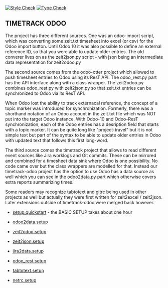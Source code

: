 [![Style Check](https://github.com/gdraheim/timetrack-odoo/actions/workflows/stylecheck.yml/badge.svg?event=push&branch=main)](https://github.com/gdraheim/timetrack-odoo/actions/workflows/stylecheck.yml)
[![Type Check](https://github.com/gdraheim/timetrack-odoo/actions/workflows/typecheck.yml/badge.svg?event=push&branch=main)](https://github.com/gdraheim/timetrack-odoo/actions/workflows/typecheck.yml)

## TIMETRACK ODOO

The project has three different sources. One was an odoo-import script, which was 
converting some zeit.txt timesheet into excel (or csv) for the Odoo import button.
Until Odoo 10 it was also possible to define an external reference ID, so that you
were able to update older entries. The old converer lives on as the zeit2json.py
script - with json being an intermediate data representation for zeit2odoo.py

The second source comes from the odoo-otter project which allowed to push timesheet
entries to Odoo using its ResT API. The odoo_rest.py part has the API interface 
along with a class wrapper. The zeit2odoo.py combines odoo_rest.py with zeit2json.py
so that zeit.txt entries can be synchronized to Odoo via its ResT API.

When Odoo lost the ability to track externacal reference, the concept of a topic
marker was introduced for synchronization. Formerly, there was a shorthand notation
of an Odoo account in the zeit.txt file which was NOT put into the target Odoo
instance. With Odoo-10 and Odoo-ResT synchronization, each of the Odoo entries has 
a desription field that starts with a topic marker. It can be quite long like 
"project-travel" but it is not simple text but part of the syntax to be able to 
update older entries in Odoo with updated text that follows this first long-word.

The third source comes the timetrack project that allows to read different event
sources like Jira worklogs and Git commits. These can be mirrored and combined
for a timesheet data sink where Odoo is one possibility. No code came over but
the class wrappers are modelled for that. Instead our timetrack-odoo project
has the option to use Odoo has a data source as well which you can see in the
odoo2data.py part which otherwise covers extra reports summarizing times.

Some readers may recognize tabtotext and gitrc being used in other projects as
well but actually they were first written for zeit2excel / zeit2json. Later
extensions outside of timetrack-odoo were merged back however.

* [setup.quickstart](setup.quickstart.md) - the BASIC SETUP takes about one hour

* [odoo2data.setup](odoo2data.setup.md)
* [zeit2odoo.setup](zeit2odoo.setup.md)
* [zeit2json.setup](zeit2json.setup.md)
* [jira2data.setup](jira2data.setup.md)
* [odoo_rest.setup](odoo_rest.setup.md)
* [tabtotext.setup](tabtotext.setup.md)
* [netrc.setup](netrc.setup.md)
